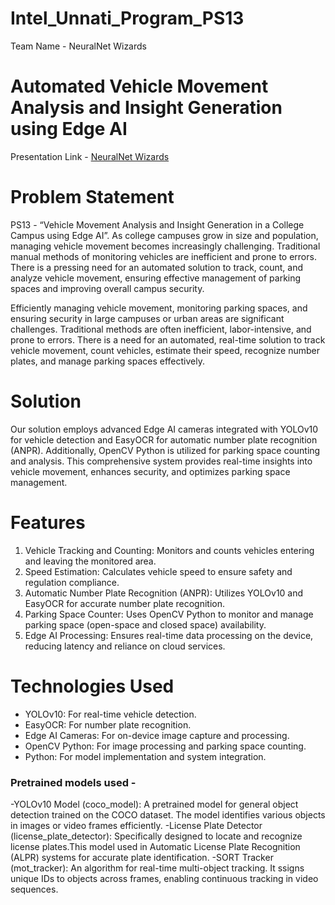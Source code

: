 # Intel_Unnati_Program_PS13

Team Name - NeuralNet Wizards

# Automated Vehicle Movement Analysis and Insight Generation using Edge AI
Presentation Link - [NeuralNet Wizards](https://docs.google.com/presentation/d/1U5qLodVvjszi3dcgYmJFhIHyV9pckvSN1xHUB0BGiio/edit?usp=sharing)

# Problem Statement
PS13 - “Vehicle Movement Analysis and Insight Generation in a College Campus using Edge AI”.
As college campuses grow in size and population, managing vehicle movement becomes increasingly challenging. Traditional manual methods of monitoring vehicles are inefficient and prone to errors. There is a pressing need for an automated solution to track, count, and analyze vehicle movement, ensuring effective management of parking spaces and improving overall campus security.

Efficiently managing vehicle movement, monitoring parking spaces, and ensuring security in large campuses or urban areas are significant challenges. Traditional methods are often inefficient, labor-intensive, and prone to errors. There is a need for an automated, real-time solution to track vehicle movement, count vehicles, estimate their speed, recognize number plates, and manage parking spaces effectively.

# Solution
Our solution employs advanced Edge AI cameras integrated with YOLOv10 for vehicle detection and EasyOCR for automatic number plate recognition (ANPR). Additionally, OpenCV Python is utilized for parking space counting and analysis. This comprehensive system provides real-time insights into vehicle movement, enhances security, and optimizes parking space management.


# Features
1. Vehicle Tracking and Counting: Monitors and counts vehicles entering and leaving the monitored area.
2. Speed Estimation: Calculates vehicle speed to ensure safety and regulation compliance.
3. Automatic Number Plate Recognition (ANPR): Utilizes YOLOv10 and EasyOCR for accurate number plate recognition.
4. Parking Space Counter: Uses OpenCV Python to monitor and manage parking space (open-space and closed space) availability.
5. Edge AI Processing: Ensures real-time data processing on the device, reducing latency and reliance on cloud services.

# Technologies Used

- YOLOv10: For real-time vehicle detection.
- EasyOCR: For number plate recognition.
- Edge AI Cameras: For on-device image capture and processing.
- OpenCV Python: For image processing and parking space counting.
- Python: For model implementation and system integration.

### Pretrained models used - 
  -YOLOv10 Model (coco_model): A pretrained model for general object detection trained on the COCO dataset. The model identifies various objects in images or video frames efficiently.
  -License Plate Detector (license_plate_detector): Specifically designed to locate and recognize license plates.This model used in Automatic License Plate Recognition (ALPR) systems for accurate plate identification.
  -SORT Tracker (mot_tracker): An algorithm for real-time multi-object tracking. It ssigns unique IDs to objects across frames, enabling continuous tracking in video sequences.

